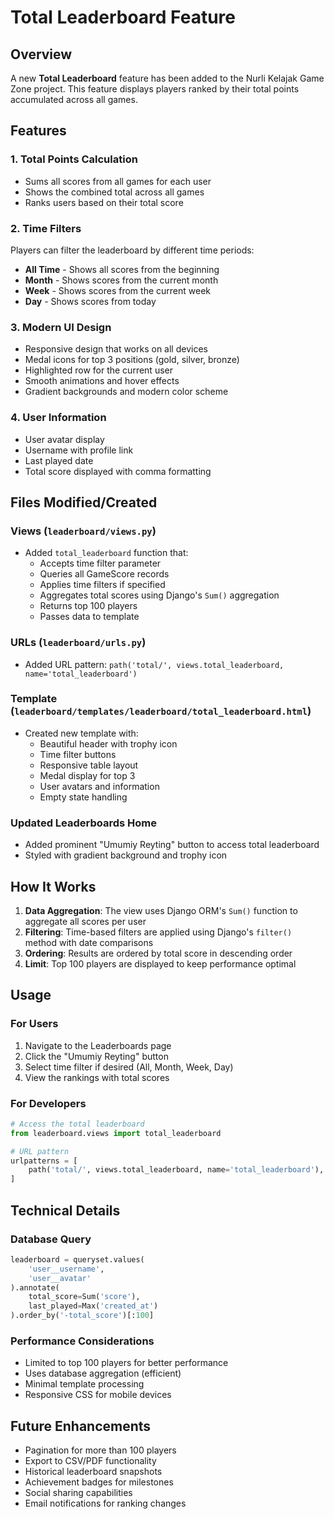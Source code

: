 # Total Leaderboard Feature

## Overview
A new **Total Leaderboard** feature has been added to the Nurli Kelajak Game Zone project. This feature displays players ranked by their total points accumulated across all games.

## Features

### 1. Total Points Calculation
- Sums all scores from all games for each user
- Shows the combined total across all games
- Ranks users based on their total score

### 2. Time Filters
Players can filter the leaderboard by different time periods:
- **All Time** - Shows all scores from the beginning
- **Month** - Shows scores from the current month
- **Week** - Shows scores from the current week
- **Day** - Shows scores from today

### 3. Modern UI Design
- Responsive design that works on all devices
- Medal icons for top 3 positions (gold, silver, bronze)
- Highlighted row for the current user
- Smooth animations and hover effects
- Gradient backgrounds and modern color scheme

### 4. User Information
- User avatar display
- Username with profile link
- Last played date
- Total score displayed with comma formatting

## Files Modified/Created

### Views (`leaderboard/views.py`)
- Added `total_leaderboard` function that:
  - Accepts time filter parameter
  - Queries all GameScore records
  - Applies time filters if specified
  - Aggregates total scores using Django's `Sum()` aggregation
  - Returns top 100 players
  - Passes data to template

### URLs (`leaderboard/urls.py`)
- Added URL pattern: `path('total/', views.total_leaderboard, name='total_leaderboard')`

### Template (`leaderboard/templates/leaderboard/total_leaderboard.html`)
- Created new template with:
  - Beautiful header with trophy icon
  - Time filter buttons
  - Responsive table layout
  - Medal display for top 3
  - User avatars and information
  - Empty state handling

### Updated Leaderboards Home
- Added prominent "Umumiy Reyting" button to access total leaderboard
- Styled with gradient background and trophy icon

## How It Works

1. **Data Aggregation**: The view uses Django ORM's `Sum()` function to aggregate all scores per user
2. **Filtering**: Time-based filters are applied using Django's `filter()` method with date comparisons
3. **Ordering**: Results are ordered by total score in descending order
4. **Limit**: Top 100 players are displayed to keep performance optimal

## Usage

### For Users
1. Navigate to the Leaderboards page
2. Click the "Umumiy Reyting" button
3. Select time filter if desired (All, Month, Week, Day)
4. View the rankings with total scores

### For Developers
```python
# Access the total leaderboard
from leaderboard.views import total_leaderboard

# URL pattern
urlpatterns = [
    path('total/', views.total_leaderboard, name='total_leaderboard'),
]
```

## Technical Details

### Database Query
```python
leaderboard = queryset.values(
    'user__username',
    'user__avatar'
).annotate(
    total_score=Sum('score'),
    last_played=Max('created_at')
).order_by('-total_score')[:100]
```

### Performance Considerations
- Limited to top 100 players for better performance
- Uses database aggregation (efficient)
- Minimal template processing
- Responsive CSS for mobile devices

## Future Enhancements
- Pagination for more than 100 players
- Export to CSV/PDF functionality
- Historical leaderboard snapshots
- Achievement badges for milestones
- Social sharing capabilities
- Email notifications for ranking changes
